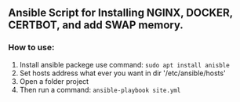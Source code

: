## Ansible Script for Installing NGINX, DOCKER, CERTBOT, and add SWAP memory.

### How to use:
1. Install ansible packege use command:
`sudo apt install anisble`
2. Set hosts address what ever you want in dir '/etc/ansible/hosts'
3. Open a folder project
4. Then run a command:
`ansible-playbook site.yml`
